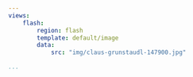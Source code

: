 ```yaml
---
views:
    flash:
        region: flash
        template: default/image
        data:
            src: "img/claus-grunstaudl-147900.jpg"

...
```

